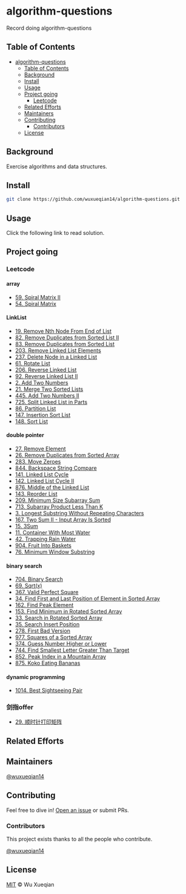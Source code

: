 # algorithm-questions

Record doing algorithm-questions

## Table of Contents

- [algorithm-questions](#algorithm-questions)
  - [Table of Contents](#table-of-contents)
  - [Background](#background)
  - [Install](#install)
  - [Usage](#usage)
  - [Project going](#project-going)
    - [Leetcode](#leetcode)
  - [Related Efforts](#related-efforts)
  - [Maintainers](#maintainers)
  - [Contributing](#contributing)
    - [Contributors](#contributors)
  - [License](#license)

## Background

Exercise algorithms and data structures.

## Install

```sh
git clone https://github.com/wuxueqian14/algorithm-questions.git
```

## Usage

Click the following link to read solution.

## Project going

### Leetcode

#### array

- [59. Spiral Matrix II](https://github.com/wuxueqian14/algorithm-questions/blob/main/leetcode/59.md)
- [54. Spiral Matrix](https://github.com/wuxueqian14/algorithm-questions/blob/main/leetcode/54.md)

#### LinkList

- [19. Remove Nth Node From End of List](https://github.com/wuxueqian14/algorithm-questions/blob/main/leetcode/19.md)
- [82. Remove Duplicates from Sorted List II](https://github.com/wuxueqian14/algorithm-questions/blob/main/leetcode/82.md)
- [83. Remove Duplicates from Sorted List](https://github.com/wuxueqian14/algorithm-questions/blob/main/leetcode/83.md)
- [203. Remove Linked List Elements](https://github.com/wuxueqian14/algorithm-questions/blob/main/leetcode/203.md)
- [237. Delete Node in a Linked List](https://github.com/wuxueqian14/algorithm-questions/blob/main/leetcode/237.md)
- [61. Rotate List](https://github.com/wuxueqian14/algorithm-questions/blob/main/leetcode/61.md)
- [206. Reverse Linked List](https://github.com/wuxueqian14/algorithm-questions/blob/main/leetcode/206.md)
- [92. Reverse Linked List II](https://github.com/wuxueqian14/algorithm-questions/blob/main/leetcode/92.md)
- [2. Add Two Numbers](https://github.com/wuxueqian14/algorithm-questions/blob/main/leetcode/2.md)
- [21. Merge Two Sorted Lists](https://github.com/wuxueqian14/algorithm-questions/blob/main/leetcode/21.md)
- [445. Add Two Numbers II](https://github.com/wuxueqian14/algorithm-questions/blob/main/leetcode/445.md)
- [725. Split Linked List in Parts](https://github.com/wuxueqian14/algorithm-questions/blob/main/leetcode/725.md)
- [86. Partition List](https://github.com/wuxueqian14/algorithm-questions/blob/main/leetcode/86.md)
- [147. Insertion Sort List](https://github.com/wuxueqian14/algorithm-questions/blob/main/leetcode/147.md)
- [148. Sort List](https://github.com/wuxueqian14/algorithm-questions/blob/main/leetcode/148.md)

#### double pointer

- [27. Remove Element](https://github.com/wuxueqian14/algorithm-questions/blob/main/leetcode/27.md)
- [26. Remove Duplicates from Sorted Array](https://github.com/wuxueqian14/algorithm-questions/blob/main/leetcode/26.md)
- [283. Move Zeroes](https://github.com/wuxueqian14/algorithm-questions/blob/main/leetcode/283.md)
- [844. Backspace String Compare](https://github.com/wuxueqian14/algorithm-questions/blob/main/leetcode/844.md)
- [141. Linked List Cycle](https://github.com/wuxueqian14/algorithm-questions/blob/main/leetcode/141.md)
- [142. Linked List Cycle II](https://github.com/wuxueqian14/algorithm-questions/blob/main/leetcode/142.md)
- [876. Middle of the Linked List](https://github.com/wuxueqian14/algorithm-questions/blob/main/leetcode/876.md)
- [143. Reorder List](https://github.com/wuxueqian14/algorithm-questions/blob/main/leetcode/143.md)
- [209. Minimum Size Subarray Sum](https://github.com/wuxueqian14/algorithm-questions/blob/main/leetcode/209.md)
- [713. Subarray Product Less Than K](https://github.com/wuxueqian14/algorithm-questions/blob/main/leetcode/713.md)
- [3. Longest Substring Without Repeating Characters](https://github.com/wuxueqian14/algorithm-questions/blob/main/leetcode/3.md)
- [167. Two Sum II - Input Array Is Sorted](https://github.com/wuxueqian14/algorithm-questions/blob/main/leetcode/167.md)
- [15. 3Sum](https://github.com/wuxueqian14/algorithm-questions/blob/main/leetcode/15.md)
- [11. Container With Most Water](https://github.com/wuxueqian14/algorithm-questions/blob/main/leetcode/11.md)
- [42. Trapping Rain Water](https://github.com/wuxueqian14/algorithm-questions/blob/main/leetcode/42.md)
- [904. Fruit Into Baskets](https://github.com/wuxueqian14/algorithm-questions/blob/main/leetcode/904.md)
- [76. Minimum Window Substring](https://github.com/wuxueqian14/algorithm-questions/blob/main/leetcode/76.md)

#### binary search

- [704. Binary Search](https://github.com/wuxueqian14/algorithm-questions/blob/main/leetcode/704.md)
- [69. Sqrt(x)](https://github.com/wuxueqian14/algorithm-questions/blob/main/leetcode/69.md)
- [367. Valid Perfect Square](https://github.com/wuxueqian14/algorithm-questions/blob/main/leetcode/367.md)
- [34. Find First and Last Position of Element in Sorted Array](https://github.com/wuxueqian14/algorithm-questions/blob/main/leetcode/34.md)
- [162. Find Peak Element](https://github.com/wuxueqian14/algorithm-questions/blob/main/leetcode/766.md)
- [153. Find Minimum in Rotated Sorted Array](https://github.com/wuxueqian14/algorithm-questions/blob/main/leetcode/153.md)
- [33. Search in Rotated Sorted Array](https://github.com/wuxueqian14/algorithm-questions/blob/main/leetcode/33.md)
- [35. Search Insert Position](https://github.com/wuxueqian14/algorithm-questions/blob/main/leetcode/35.md)
- [278. First Bad Version](https://github.com/wuxueqian14/algorithm-questions/blob/main/leetcode/278.md)
- [977. Squares of a Sorted Array](https://github.com/wuxueqian14/algorithm-questions/blob/main/leetcode/977.md)
- [374. Guess Number Higher or Lower](https://github.com/wuxueqian14/algorithm-questions/blob/main/leetcode/374.md)
- [744. Find Smallest Letter Greater Than Target](https://github.com/wuxueqian14/algorithm-questions/blob/main/leetcode/744.md)
- [852. Peak Index in a Mountain Array](https://github.com/wuxueqian14/algorithm-questions/blob/main/leetcode/852.md)
- [875. Koko Eating Bananas](https://github.com/wuxueqian14/algorithm-questions/blob/main/leetcode/875.md)

#### dynamic programming

- [1014. Best Sightseeing Pair](https://github.com/wuxueqian14/algorithm-questions/blob/main/leetcode/1014.md)

### 剑指offer

- [29. 顺时针打印矩阵](https://github.com/wuxueqian14/algorithm-questions/blob/main/p2offer/29.md)

## Related Efforts

## Maintainers

[@wuxueqian14](https://github.com/wuxueqian14)

## Contributing

Feel free to dive in! [Open an issue](https://github.com/wuxueqian14/algorithm-questions/issues/new) or submit PRs.

### Contributors

This project exists thanks to all the people who contribute.

[@wuxueqian14](https://github.com/wuxueqian14)

## License

[MIT](LICENSE) © Wu Xueqian
